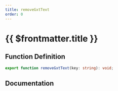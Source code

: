 ```yaml
---
title: removeGxtText
order: 0
---
```


# {{ $frontmatter.title }}

## Function Definition

```ts
export function removeGxtText(key: string): void;
```

## Documentation

<!--@include: ./parts/removeGxtText.md-->
